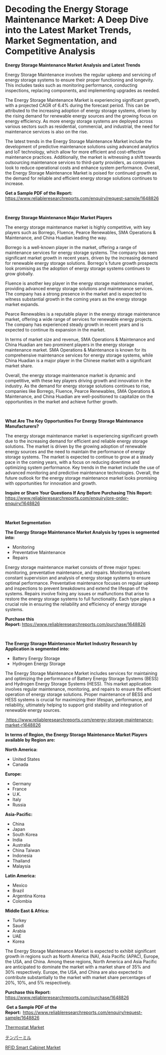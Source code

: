 <p><h1>Decoding the Energy Storage Maintenance Market: A Deep Dive into the Latest Market Trends, Market Segmentation, and Competitive Analysis</h1></p><p><strong>Energy Storage Maintenance Market Analysis and Latest Trends</strong></p>
<p><p>Energy Storage Maintenance involves the regular upkeep and servicing of energy storage systems to ensure their proper functioning and longevity. This includes tasks such as monitoring performance, conducting inspections, replacing components, and implementing upgrades as needed. </p><p>The Energy Storage Maintenance Market is experiencing significant growth, with a projected CAGR of 6.4% during the forecast period. This can be attributed to the increasing adoption of energy storage systems, driven by the rising demand for renewable energy sources and the growing focus on energy efficiency. As more energy storage systems are deployed across various sectors such as residential, commercial, and industrial, the need for maintenance services is also on the rise.</p><p>The latest trends in the Energy Storage Maintenance Market include the development of predictive maintenance solutions using advanced analytics and IoT technology, which allow for more efficient and cost-effective maintenance practices. Additionally, the market is witnessing a shift towards outsourcing maintenance services to third-party providers, as companies look to reduce operational costs and enhance system performance. Overall, the Energy Storage Maintenance Market is poised for continued growth as the demand for reliable and efficient energy storage solutions continues to increase.</p></p>
<p><strong>Get a Sample PDF of the Report:&nbsp;</strong> <a href="https://www.reliableresearchreports.com/enquiry/request-sample/1648826">https://www.reliableresearchreports.com/enquiry/request-sample/1648826</a></p>
<p>&nbsp;</p>
<p><strong>Energy Storage Maintenance Major Market Players</strong></p>
<p><p>The energy storage maintenance market is highly competitive, with key players such as Borrego, Fluence, Pearce Renewables, SMA Operations & Maintenance, and China Huadian leading the way. </p><p>Borrego is a well-known player in the market, offering a range of maintenance services for energy storage systems. The company has seen significant market growth in recent years, driven by the increasing demand for renewable energy storage solutions. Borrego's future growth prospects look promising as the adoption of energy storage systems continues to grow globally.</p><p>Fluence is another key player in the energy storage maintenance market, providing advanced energy storage solutions and maintenance services. The company has a strong presence in the market and is expected to witness substantial growth in the coming years as the energy storage market expands.</p><p>Pearce Renewables is a reputable player in the energy storage maintenance market, offering a wide range of services for renewable energy projects. The company has experienced steady growth in recent years and is expected to continue its expansion in the market.</p><p>In terms of market size and revenue, SMA Operations & Maintenance and China Huadian are two prominent players in the energy storage maintenance market. SMA Operations & Maintenance is known for its comprehensive maintenance services for energy storage systems, while China Huadian is a major player in the Chinese market with a significant market share.</p><p>Overall, the energy storage maintenance market is dynamic and competitive, with these key players driving growth and innovation in the industry. As the demand for energy storage solutions continues to rise, companies like Borrego, Fluence, Pearce Renewables, SMA Operations & Maintenance, and China Huadian are well-positioned to capitalize on the opportunities in the market and achieve further growth.</p></p>
<p>&nbsp;</p>
<p><strong>What Are The Key Opportunities For Energy Storage Maintenance Manufacturers?</strong></p>
<p><p>The energy storage maintenance market is experiencing significant growth due to the increasing demand for efficient and reliable energy storage solutions. The market is driven by the growing adoption of renewable energy sources and the need to maintain the performance of energy storage systems. The market is expected to continue to grow at a steady pace in the coming years, with a focus on reducing downtime and optimizing system performance. Key trends in the market include the use of advanced monitoring and predictive maintenance technologies. Overall, the future outlook for the energy storage maintenance market looks promising with opportunities for innovation and growth.</p></p>
<p><strong>Inquire or Share Your Questions If Any Before Purchasing This Report:</strong> <a href="https://www.reliableresearchreports.com/enquiry/pre-order-enquiry/1648826">https://www.reliableresearchreports.com/enquiry/pre-order-enquiry/1648826</a></p>
<p>&nbsp;</p>
<p><strong>Market Segmentation</strong></p>
<p><strong>The Energy Storage Maintenance Market Analysis by types is segmented into:</strong></p>
<p><ul><li>Monitoring</li><li>Preventative Maintenance</li><li>Repairs</li></ul></p>
<p><p>Energy storage maintenance market consists of three major types: monitoring, preventative maintenance, and repairs. Monitoring involves constant supervision and analysis of energy storage systems to ensure optimal performance. Preventative maintenance focuses on regular upkeep and inspections to prevent breakdowns and extend the lifespan of the systems. Repairs involve fixing any issues or malfunctions that arise to restore the energy storage systems to full functionality. Each type plays a crucial role in ensuring the reliability and efficiency of energy storage systems.</p></p>
<p><strong>Purchase this Report:&nbsp;</strong><a href="https://www.reliableresearchreports.com/purchase/1648826">https://www.reliableresearchreports.com/purchase/1648826</a></p>
<p>&nbsp;</p>
<p><strong>The Energy Storage Maintenance Market Industry Research by Application is segmented into:</strong></p>
<p><ul><li>Battery Energy Storage</li><li>Hydrogen Energy Storage</li></ul></p>
<p><p>The Energy Storage Maintenance Market includes services for maintaining and optimizing the performance of Battery Energy Storage Systems (BESS) and Hydrogen Energy Storage Systems (HESS). This market application involves regular maintenance, monitoring, and repairs to ensure the efficient operation of energy storage solutions. Proper maintenance of BESS and HESS systems is crucial for maximizing their lifespan, performance, and reliability, ultimately helping to support grid stability and integration of renewable energy sources.</p></p>
<p><a href="https://www.reliableresearchreports.com/energy-storage-maintenance-market-r1648826">&nbsp;https://www.reliableresearchreports.com/energy-storage-maintenance-market-r1648826</a></p>
<p><strong>In terms of Region, the Energy Storage Maintenance Market Players available by Region are:</strong></p>
<p>
    <p> <strong> North America: </strong>
        <ul>
            <li>United States</li>
            <li>Canada</li>
        </ul>
        </p> 
    <p> <strong> Europe: </strong>
        <ul>
            <li>Germany</li>
            <li>France</li>
            <li>U.K.</li>
            <li>Italy</li>
            <li>Russia</li>
        </ul>
        </p> 
    <p> <strong> Asia-Pacific: </strong>
        <ul>
            <li>China</li>
            <li>Japan</li>
            <li>South Korea</li>
            <li>India</li>
            <li>Australia</li>
            <li>China Taiwan</li>
            <li>Indonesia</li>
            <li>Thailand</li>
            <li>Malaysia</li>
        </ul>
        </p> 
    <p> <strong> Latin America: </strong>
        <ul>
            <li>Mexico</li>
            <li>Brazil</li>
            <li>Argentina Korea</li>
            <li>Colombia</li>
        </ul>
        </p> 
    <p> <strong> Middle East & Africa: </strong>
        <ul>
            <li>Turkey</li>
            <li>Saudi</li>
            <li>Arabia</li>
            <li>UAE</li>
            <li>Korea</li>
        </ul>
    </p>
    </p>
<p><p>The Energy Storage Maintenance Market is expected to exhibit significant growth in regions such as North America (NA), Asia Pacific (APAC), Europe, the USA, and China. Among these regions, North America and Asia Pacific are anticipated to dominate the market with a market share of 35% and 30% respectively. Europe, the USA, and China are also expected to contribute substantially to the market with market share percentages of 20%, 10%, and 5% respectively.</p></p>
<p><strong>Purchase this Report: </strong><a href="https://www.reliableresearchreports.com/purchase/1648826">https://www.reliableresearchreports.com/purchase/1648826</a></p>
<p>&nbsp;<strong>Get a Sample PDF of the Report:&nbsp;&nbsp;</strong><a href="https://www.reliableresearchreports.com/enquiry/request-sample/1648826">https://www.reliableresearchreports.com/enquiry/request-sample/1648826</a></p>
<p><strong></strong></p>
<p><p><a href="https://spotless-saver-8fd.notion.site/Thermostat-Market-Insight-Market-Trends-Growth-Forecasted-from-2024-TO-2031-c28f352497214c99abfa12e8ab1877eb">Thermostat Market</a></p><p><a href="https://github.com/dandier2003/Market-Research-Report-List-1/blob/main/618829730112.md">テンパーミル</a></p><p><a href="https://gentle-editor-9db.notion.site/RFID-Smart-Cabinet-Market-Exploring-Market-Share-Market-Trends-and-Future-Growth-263fbc007cac482e814598b0ea1ad7cd">RFID Smart Cabinet Market</a></p></p>